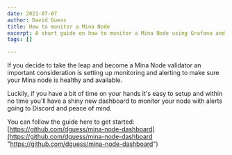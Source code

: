 ```yaml
---
date: 2021-07-07
author: David Guess
title: How to monitor a Mina Node
excerpt: A short guide on how to monitor a Mina Node using Grafana and Prometheus.
tags: []

---
```

If you decide to take the leap and become a Mina Node validator an important consideration is setting up monitoring and alerting to make sure your Mina node is healthy and available.

Luckily, if you have a bit of time on your hands it's easy to setup and within no time you'll have a shiny new dashboard to monitor your node with alerts going to Discord and peace of mind.

You can follow the guide here to get started: [https://github.com/dguess/mina-node-dashboard](https://github.com/dguess/mina-node-dashboard "https://github.com/dguess/mina-node-dashboard")